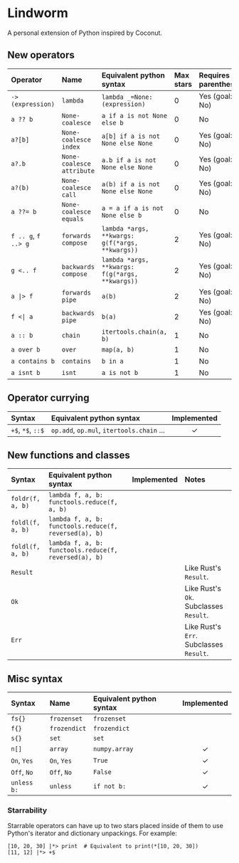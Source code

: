 # Lindworm

A personal extension of Python inspired by Coconut.

## New operators

| Operator            | Name                      | Equivalent python syntax                        | Max stars | Requires parentheses | Implemented |
| :------------------ | :------------------------ | :---------------------------------------------- | :-------- | :------------------- | :---------: |
| `-> (expression)`   | `lambda`                  | `lambda _=None: (expression)`                   | 0         | Yes (goal: No)       |      ✓      |
| `a ?? b`            | `None-coalesce`           | `a if a is not None else b`                     | 0         | No                   |      ✓      |
| `a?[b]`             | `None-coalesce index`     | `a[b] if a is not None else None`               | 0         | Yes (goal: No)       |      ✓      |
| `a?.b`              | `None-coalesce attribute` | `a.b if a is not None else None`                | 0         | Yes (goal: No)       |      ✓      |
| `a?(b)`             | `None-coalesce call`      | `a(b) if a is not None else None`               | 0         | Yes (goal: No)       |      ✓      |
| `a ??= b`           | `None-coalesce equals`    | `a = a if a is not None else b`                 | 0         | No                   |      ✓      |
| `f .. g`, `f ..> g` | `forwards compose`        | `lambda *args, **kwargs: g(f(*args, **kwargs))` | 2         | Yes (goal: No)       |      ✓      |
| `g <.. f`           | `backwards compose`       | `lambda *args, **kwargs: f(g(*args, **kwargs))` | 2         | Yes (goal: No)       |      ✓      |
| `a \|> f`           | `forwards pipe`           | `a(b)`                                          | 2         | Yes (goal: No)       |      ✓      |
| `f <\| a`           | `backwards pipe`          | `b(a)`                                          | 2         | Yes (goal: No)       |      ✓      |
| `a :: b`            | `chain`                   | `itertools.chain(a, b)`                         | 1         | No                   |      ✓      |
| `a over b`          | `over`                    | `map(a, b)`                                     | 1         | No                   |      ✓      |
| `a contains b`      | `contains`                | `b in a`                                        | 1         | No                   |      ✓      |
| `a isnt b`          | `isnt`                    | `a is not b`                                    | 1         | No                   |      ✓      |

## Operator currying

| Syntax            | Equivalent python syntax                  | Implemented |
| :---------------- | :---------------------------------------- | :---------: |
| `+$`, `*$`, `::$` | `op.add`, `op.mul`, `itertools.chain` ... |      ✓      |

## New functions and classes

| Syntax           | Equivalent python syntax                              | Implemented | Notes                                   |
| :--------------- | :---------------------------------------------------- | :---------: | :-------------------------------------- |
| `foldr(f, a, b)` | `lambda f, a, b: functools.reduce(f, a, b)`           |             |                                         |
| `foldl(f, a, b)` | `lambda f, a, b: functools.reduce(f, reversed(a), b)` |             |                                         |
| `foldl(f, a, b)` | `lambda f, a, b: functools.reduce(f, reversed(a), b)` |             |                                         |
| `Result`         |                                                       |             | Like Rust's `Result`.                   |
| `Ok`             |                                                       |             | Like Rust's `Ok`. Subclasses `Result`.  |
| `Err`            |                                                       |             | Like Rust's `Err`. Subclasses `Result`. |

## Misc syntax

| Syntax      | Name         | Equivalent python syntax | Implemented |
| :---------- | :----------- | :----------------------- | :---------: |
| `fs{}`      | `frozenset`  | `frozenset`              |             |
| `f{}`       | `frozendict` | `frozendict`             |             |
| `s{}`       | `set`        | `set`                    |             |
| `n[]`       | `array`      | `numpy.array`            |      ✓      |
| `On`, `Yes` | `On`, `Yes`  | `True`                   |      ✓      |
| `Off`, `No` | `Off`, `No`  | `False`                  |      ✓      |
| `unless b:` | `unless`     | `if not b:`              |      ✓      |

### Starrability

Starrable operators can have up to two stars placed inside of them to use Python's iterator and dictionary unpackings. For example:

    [10, 20, 30] |*> print  # Equivalent to print(*[10, 20, 30])
    [11, 12] |*> +$
